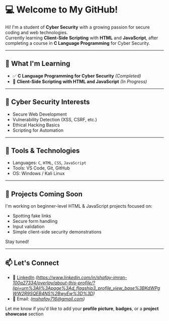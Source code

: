 # 💻 Welcome to My GitHub!

Hi! I'm a student of **Cyber Security** with a growing passion for secure coding and web technologies.  
Currently learning **Client-Side Scripting** with **HTML** and **JavaScript**, after completing a course in **C Language Programming** for Cyber Security.

---

## 🧠 What I'm Learning

- ✅ **C Language Programming for Cyber Security** *(Completed)*
- 🔄 **Client-Side Scripting with HTML and JavaScript** *(In Progress)*

---

## 🔐 Cyber Security Interests

- Secure Web Development
- Vulnerability Detection (XSS, CSRF, etc.)
- Ethical Hacking Basics
- Scripting for Automation

---

## 🔧 Tools & Technologies

- Languages: `C`, `HTML`, `CSS`, `JavaScript`
- Tools: VS Code, Git, GitHub
- OS: Windows / Kali Linux

---

## 📂 Projects Coming Soon

I'm working on beginner-level HTML & JavaScript projects focused on:
- Spotting fake links
- Secure form handling
- Input validation
- Simple client-side security demonstrations

Stay tuned!

---

## 📫 Let's Connect

- 🔗 [LinkedIn](#) *(https://www.linkedin.com/in/shafay-imran-100a27334/overlay/about-this-profile/?lipi=urn%3Ali%3Apage%3Ad_flagship3_profile_view_base%3BKdWPgWW2R9SQEB4NS%2BwyEw%3D%3D)*
- 📧 Email: *(mshafay716@gmail.com)*


Let me know if you'd like to add your **profile picture**, **badges**, or a **project showcase** section
